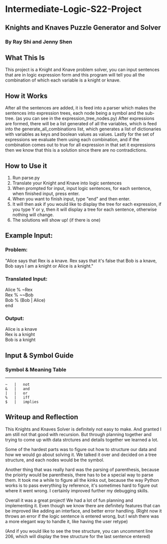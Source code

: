 # Intermediate-Logic-S22-Project
## Knights and Knaves Puzzle Generator and Solver

### By Ray Shi and Jenny Shen

## What This Is
This project is a Knight and Knave problem solver, 
you can input sentences that are in logic expression form and this 
program will tell you all the combination of which each variable
is a knight or knave.

## How it Works
After all the sentences are added, it is feed into a parser which makes 
the sentences into expression trees, each node being a symbol and the sub-tree. 
(as you can see in the expression_tree_nodes.py)
After expressions are formed, there will be a list generated of all the variables, 
which is feed into the generate_all_combinations list, which generates a list of 
dictionaries with variables as keys and boolean values as values.
Lastly for the set of expressions we evaluate them using each combination, and 
if the combination comes out to true for all expression in that set it expressions
then we know that this is a solution since there are no contradictions. 

## How to Use it 
1. Run parse.py
2. Translate your Knight and Knave into logic sentences
3. When prompted for input, input logic sentences,
for each sentence, when finished input, press enter. 
4. When you want to finish input, type "end" and then enter.
5. It will then ask if you would like to display the tree
for each expression, if you type Y or y, then it will display 
a tree for each sentence, otherwise nothing will change.
6. The solutions will show up! (if there is one)

## Example Input:
### Problem: 
"Alice says that Rex is a knave. Rex says that it's false 
that Bob is a knave, Bob says I am a knight or Alice is a knight."

### Translated Input: 
Alice % ~Rex  
Rex % ~~Bob  
Bob % (Bob | Alice)  
end   

### Output:

Alice  is a knave   
Rex  is a knight   
Bob  is a knight

## Input & Symbol Guide

### Symbol &  Meaning Table

-------------------
	~	|	not
	&	|	and
	|	|	or
	%	|	iff
	$	|	implies

## Writeup and Reflection
This Knights and Knaves Solver is definitely not easy to make. And granted I 
am still not that good with recursion. But through planning together and 
trying to come up with data strctures and details together we learned a lot. 

Some of the hardest parts was to figure out how to structure our data and how 
we would go about solving it. We talked it over and decided on a tree structure,
and each nodes would be the symbol. 

Another thing that was really hard was the parsing of parenthesis, because the 
prioirty would be parenthesis, there has to be a special way to parse them. It 
took me a while to figure all the kinks out, because the way Python works is to 
pass everything by reference, it's sometimes hard to figure out where it went wrong. 
I certainly improved further my debugging skills. 

Overall it was a great project! We had a lot of fun planning and implementing it. 
Even though we know there are definitely features that can be improved like adding 
an interface, and better error handling. (Right now it throws an error if the logic
sentence is entered wrong, but I wish there was a more elegant way to handle it, like
having the user retype)

(And if you would like to see the tree structure, you can uncomment line 206, which
will display the tree structure for the last sentence entered)


